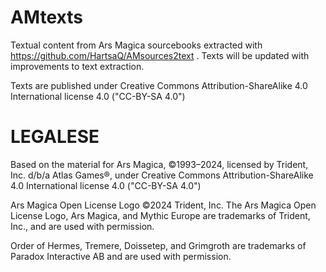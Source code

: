 # AMtexts
Textual content from Ars Magica sourcebooks extracted with https://github.com/HartsaQ/AMsources2text . Texts will be updated with improvements to text extraction.

Texts are published under Creative Commons Attribution-ShareAlike 4.0 International license 4.0 ("CC-BY-SA 4.0")

# LEGALESE

Based on the material for Ars Magica, ©1993–2024, licensed by Trident, Inc. d/b/a Atlas Games®, under Creative Commons Attribution-ShareAlike 4.0 International license 4.0 ("CC-BY-SA 4.0")

Ars Magica Open License Logo ©2024 Trident, Inc. The Ars Magica Open License Logo, Ars Magica, and Mythic Europe are trademarks of Trident, Inc., and are used with permission.

Order of Hermes, Tremere, Doissetep, and Grimgroth are trademarks of Paradox Interactive AB and are used with permission.


